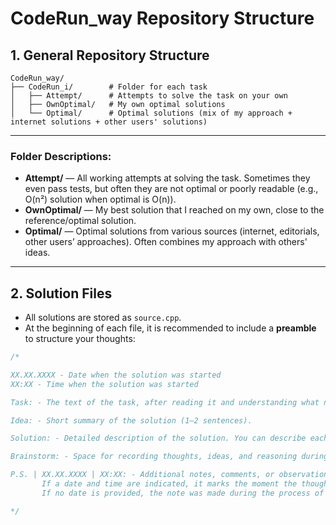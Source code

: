 # CodeRun_way Repository Structure

## 1. General Repository Structure

```
CodeRun_way/
├── CodeRun_i/        # Folder for each task
│   ├── Attempt/      # Attempts to solve the task on your own
│   ├── OwnOptimal/   # My own optimal solutions
│   └── Optimal/      # Optimal solutions (mix of my approach + internet solutions + other users' solutions)
```
---

### Folder Descriptions:

- **Attempt/** — All working attempts at solving the task. Sometimes they even pass tests, but often they are not optimal or poorly readable (e.g., O(n²) solution when optimal is O(n)).
- **OwnOptimal/** — My best solution that I reached on my own, close to the reference/optimal solution.
- **Optimal/** — Optimal solutions from various sources (internet, editorials, other users’ approaches). Often combines my approach with others' ideas.

---

## 2. Solution Files

- All solutions are stored as `source.cpp`.
- At the beginning of each file, it is recommended to include a **preamble** to structure your thoughts:

```cpp
/*

XX.XX.XXXX - Date when the solution was started
XX:XX - Time when the solution was started

Task: - The text of the task, after reading it and understanding what needs to be done.

Idea: - Short summary of the solution (1–2 sentences).

Solution: - Detailed description of the solution. You can describe each line of code as thoroughly as needed.

Brainstorm: - Space for recording thoughts, ideas, and reasoning during the problem-solving process.

P.S. | XX.XX.XXXX | XX:XX: - Additional notes, comments, or observations.
       If a date and time are indicated, it marks the moment the thought was recorded.
       If no date is provided, the note was made during the process of solving the task.

*/